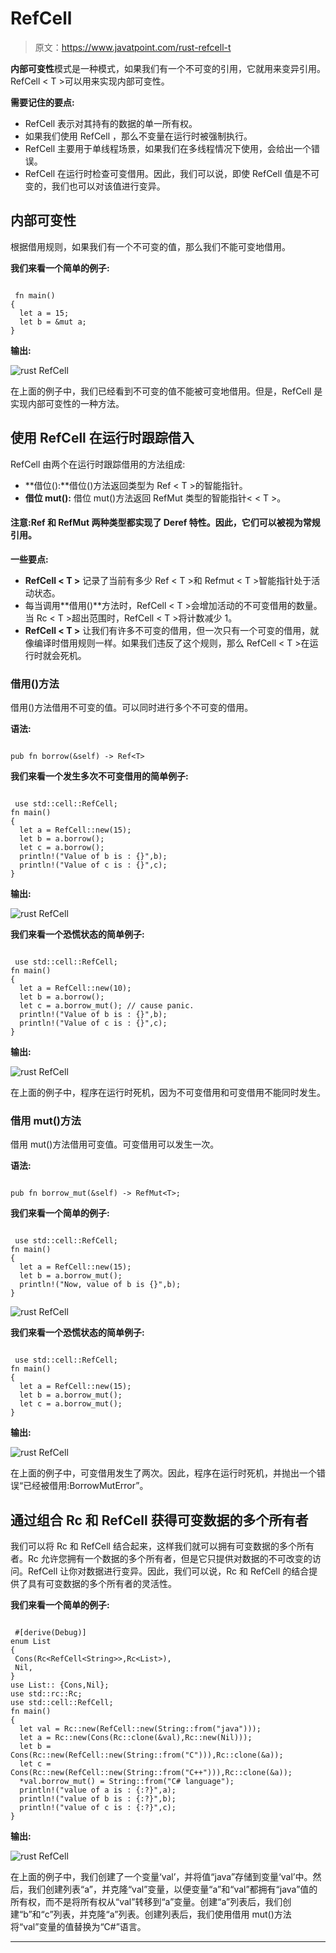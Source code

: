 # RefCell

> 原文：<https://www.javatpoint.com/rust-refcell-t>

**内部可变性**模式是一种模式，如果我们有一个不可变的引用，它就用来变异引用。RefCell < T >可以用来实现内部可变性。

**需要记住的要点:**

*   RefCell <t>表示对其持有的数据的单一所有权。</t>
*   如果我们使用 RefCell <t>，那么不变量在运行时被强制执行。</t>
*   RefCell <t>主要用于单线程场景，如果我们在多线程情况下使用，会给出一个错误。</t>
*   RefCell <t>在运行时检查可变借用。因此，我们可以说，即使 RefCell <t>值是不可变的，我们也可以对该值进行变异。</t></t>

## 内部可变性

根据借用规则，如果我们有一个不可变的值，那么我们不能可变地借用。

**我们来看一个简单的例子:**

```

 fn main()
{
  let a = 15;
  let b = &mut a;
}

```

**输出:**

![rust RefCell](img/31bbdff267db1f395babe680055d43ef.png)

在上面的例子中，我们已经看到不可变的值不能被可变地借用。但是，RefCell 是实现内部可变性的一种方法。

## 使用 RefCell <t>在运行时跟踪借入</t>

RefCell <t>由两个在运行时跟踪借用的方法组成:</t>

*   **借位():**借位()方法返回类型为 Ref < T >的智能指针。
*   **借位 mut():** 借位 mut()方法返回 RefMut 类型的智能指针< < T >。

#### 注意:Ref <t>和 RefMut <t>两种类型都实现了 Deref 特性。因此，它们可以被视为常规引用。</t></t>

**一些要点:**

*   **RefCell < T >** 记录了当前有多少 Ref < T >和 Refmut < T >智能指针处于活动状态。
*   每当调用**借用()**方法时，RefCell < T >会增加活动的不可变借用的数量。当 Rc < T >超出范围时，RefCell < T >将计数减少 1。
*   **RefCell < T >** 让我们有许多不可变的借用，但一次只有一个可变的借用，就像编译时借用规则一样。如果我们违反了这个规则，那么 RefCell < T >在运行时就会死机。

### 借用()方法

借用()方法借用不可变的值。可以同时进行多个不可变的借用。

**语法:**

```

pub fn borrow(&self) -> Ref<T>

```

**我们来看一个发生多次不可变借用的简单例子:**

```

 use std::cell::RefCell;
fn main()
{
  let a = RefCell::new(15);
  let b = a.borrow();
  let c = a.borrow();
  println!("Value of b is : {}",b);
  println!("Value of c is : {}",c);
}

```

**输出:**

![rust RefCell](img/d5e86bfc765b25853c579997a0cb011b.png)

**我们来看一个恐慌状态的简单例子:**

```

 use std::cell::RefCell;
fn main()
{
  let a = RefCell::new(10);
  let b = a.borrow();
  let c = a.borrow_mut(); // cause panic.
  println!("Value of b is : {}",b);
  println!("Value of c is : {}",c);
}

```

**输出:**

![rust RefCell](img/8d51712652e9879174ff3cabd8d3f3bd.png)

在上面的例子中，程序在运行时死机，因为不可变借用和可变借用不能同时发生。

### 借用 mut()方法

借用 mut()方法借用可变值。可变借用可以发生一次。

**语法:**

```

pub fn borrow_mut(&self) -> RefMut<T>;

```

**我们来看一个简单的例子:**

```

 use std::cell::RefCell;
fn main()
{
  let a = RefCell::new(15);
  let b = a.borrow_mut();
  println!("Now, value of b is {}",b);
}

```

![rust RefCell](img/b6fdac057e26078e79c08e515b699913.png)

**我们来看一个恐慌状态的简单例子:**

```

 use std::cell::RefCell;
fn main()
{
  let a = RefCell::new(15);
  let b = a.borrow_mut();
  let c = a.borrow_mut();
}

```

**输出:**

![rust RefCell](img/b2dfe79a749b2c305e38d4c12b6554f1.png)

在上面的例子中，可变借用发生了两次。因此，程序在运行时死机，并抛出一个错误“已经被借用:BorrowMutError”。

## 通过组合 Rc <t>和 RefCell <t>获得可变数据的多个所有者</t></t>

我们可以将 Rc <t>和 RefCell <t>结合起来，这样我们就可以拥有可变数据的多个所有者。Rc <t>允许您拥有一个数据的多个所有者，但是它只提供对数据的不可改变的访问。RefCell <t>让你对数据进行变异。因此，我们可以说，Rc <t>和 RefCell <t>的结合提供了具有可变数据的多个所有者的灵活性。</t></t></t></t></t></t>

**我们来看一个简单的例子:**

```

 #[derive(Debug)]
enum List
{
 Cons(Rc<RefCell<String>>,Rc<List>),
 Nil,
}
use List:: {Cons,Nil};
use std::rc::Rc;
use std::cell::RefCell;
fn main()
{
  let val = Rc::new(RefCell::new(String::from("java")));
  let a = Rc::new(Cons(Rc::clone(&val),Rc::new(Nil)));
  let b = Cons(Rc::new(RefCell::new(String::from("C"))),Rc::clone(&a));
  let c = Cons(Rc::new(RefCell::new(String::from("C++"))),Rc::clone(&a));
  *val.borrow_mut() = String::from("C# language");
  println!("value of a is : {:?}",a);
  println!("value of b is : {:?}",b);
  println!("value of c is : {:?}",c);
}

```

**输出:**

![rust RefCell](img/642a25d6b2240e19f831f71a84ad65d6.png)

在上面的例子中，我们创建了一个变量‘val’，并将值“java”存储到变量‘val’中。然后，我们创建列表“a”，并克隆“val”变量，以便变量“a”和“val”都拥有“java”值的所有权，而不是将所有权从“val”转移到“a”变量。创建“a”列表后，我们创建“b”和“c”列表，并克隆“a”列表。创建列表后，我们使用借用 mut()方法将“val”变量的值替换为“C#”语言。

* * *